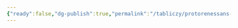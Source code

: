 ```yaml
---
{"ready":false,"dg-publish":true,"permalink":"/tabliczy/protorenessans-i-rannee-vozrozhdenie/freski-trapeznoj-monastyrya-sv-apolloniya/","dgPassFrontmatter":true}
---
```



